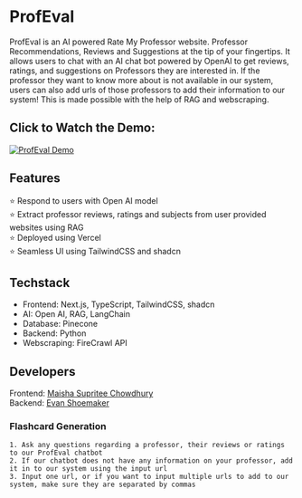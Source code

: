 # ProfEval

ProfEval is an AI powered Rate My Professor website. Professor Recommendations, Reviews and Suggestions at the tip of your fingertips.
It allows users to chat with an AI chat bot powered by OpenAI to get reviews, ratings, and suggestions on Professors they are interested in. If the professor they want to know more about is not available in our system, users can also add urls of those professors to add their information to our system! This is made possible with the help of RAG and webscraping.

## Click to Watch the Demo:

[![ProfEval Demo](https://img.youtube.com/vi/OiOGMKXodKo/0.jpg)](https://www.youtube.com/watch?v=OiOGMKXodKo)

## Features

⭐ Respond to users with Open AI model\
⭐ Extract professor reviews, ratings and subjects from user provided websites using RAG\
⭐ Deployed using Vercel\
⭐ Seamless UI using TailwindCSS and shadcn

## Techstack

- Frontend: Next.js, TypeScript, TailwindCSS, shadcn
- AI: Open AI, RAG, LangChain
- Database: Pinecone
- Backend: Python
- Webscraping: FireCrawl API

## Developers

Frontend: [Maisha Supritee Chowdhury](https://github.com/maishaSupritee)\
Backend: [Evan Shoemaker](https://github.com/Colexeco)

### Flashcard Generation

    1. Ask any questions regarding a professor, their reviews or ratings to our ProfEval chatbot
    2. If our chatbot does not have any information on your professor, add it in to our system using the input url
    3. Input one url, or if you want to input multiple urls to add to our system, make sure they are separated by commas
